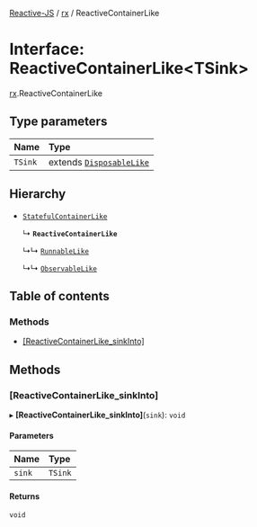 [Reactive-JS](../README.md) / [rx](../modules/rx.md) / ReactiveContainerLike

# Interface: ReactiveContainerLike<TSink\>

[rx](../modules/rx.md).ReactiveContainerLike

## Type parameters

| Name | Type |
| :------ | :------ |
| `TSink` | extends [`DisposableLike`](util.DisposableLike.md) |

## Hierarchy

- [`StatefulContainerLike`](containers.StatefulContainerLike.md)

  ↳ **`ReactiveContainerLike`**

  ↳↳ [`RunnableLike`](rx.RunnableLike.md)

  ↳↳ [`ObservableLike`](rx.ObservableLike.md)

## Table of contents

### Methods

- [[ReactiveContainerLike\_sinkInto]](rx.ReactiveContainerLike.md#[reactivecontainerlike_sinkinto])

## Methods

### [ReactiveContainerLike\_sinkInto]

▸ **[ReactiveContainerLike_sinkInto]**(`sink`): `void`

#### Parameters

| Name | Type |
| :------ | :------ |
| `sink` | `TSink` |

#### Returns

`void`
